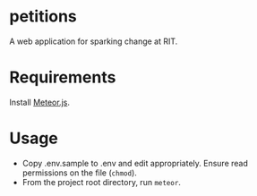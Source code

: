 petitions
=========

A web application for sparking change at RIT.

Requirements
============

Install [Meteor.js]. 

Usage
=====

- Copy .env.sample to .env and edit appropriately. Ensure read permissions on the file (```chmod```).
- From the project root directory, run ```meteor```.


[Meteor.js]:https://www.meteor.com/